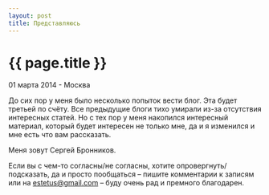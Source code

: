 ```yaml
---
layout: post
title: Представляюсь
---
```


{{ page.title }}
================

<p class="meta">01 марта 2014 - Москва</p>

До сих пор у меня было несколько попыток вести блог. Эта будет третьей по счёту.
Все предыдущие блоги тихо умирали из-за отсутствия интересных статей.
Но с тех пор у меня накопился интересный материал, который будет интересен не только мне,
да и я изменился и мне есть что вам рассказать.

Меня зовут Сергей Бронников.

Если вы с чем-то согласны/не согласны, хотите опровергнуть/подсказать, да и просто пообщаться
– пишите комментарии к записям или на estetus@gmail.com – буду очень рад и премного благодарен.
